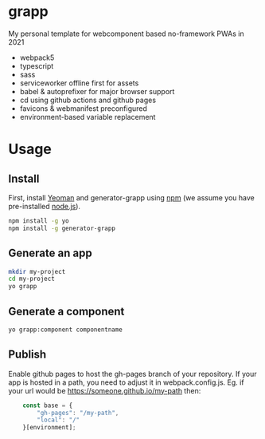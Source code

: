 # grapp
My personal template for webcomponent based no-framework PWAs in 2021
* webpack5
* typescript
* sass
* serviceworker offline first for assets
* babel & autoprefixer for major browser support
* cd using github actions and github pages
* favicons & webmanifest preconfigured
* environment-based variable replacement

# Usage

## Install

First, install [Yeoman](http://yeoman.io) and generator-grapp using [npm](https://www.npmjs.com/) (we assume you have pre-installed [node.js](https://nodejs.org/)).

```bash
npm install -g yo
npm install -g generator-grapp
```

## Generate an app

```bash
mkdir my-project
cd my-project
yo grapp
```

## Generate a component

```bash
yo grapp:component componentname
```

## Publish
Enable github pages to host the gh-pages branch of your repository. If your app is hosted in a path, you need to adjust it in webpack.config.js.
Eg. if your url would be https://someone.github.io/my-path then:
```js
    const base = {
        "gh-pages": "/my-path",
        "local": "/"
    }[environment];
```